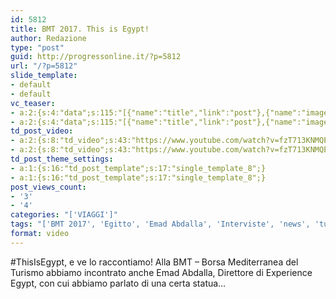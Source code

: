 ```yaml
---
id: 5812
title: BMT 2017. This is Egypt!
author: Redazione
type: "post"
guid: http://progressonline.it/?p=5812
url: "/?p=5812"
slide_template:
- default
- default
vc_teaser:
- a:2:{s:4:"data";s:115:"[{"name":"title","link":"post"},{"name":"image","image":"featured","link":"none"},{"name":"text","mode":"excerpt"}]";s:7:"bgcolor";s:0:"";}
- a:2:{s:4:"data";s:115:"[{"name":"title","link":"post"},{"name":"image","image":"featured","link":"none"},{"name":"text","mode":"excerpt"}]";s:7:"bgcolor";s:0:"";}
td_post_video:
- a:2:{s:8:"td_video";s:43:"https://www.youtube.com/watch?v=fzT713KNMQE";s:13:"td_last_video";s:43:"https://www.youtube.com/watch?v=fzT713KNMQE";}
- a:2:{s:8:"td_video";s:43:"https://www.youtube.com/watch?v=fzT713KNMQE";s:13:"td_last_video";s:43:"https://www.youtube.com/watch?v=fzT713KNMQE";}
td_post_theme_settings:
- a:1:{s:16:"td_post_template";s:17:"single_template_8";}
- a:1:{s:16:"td_post_template";s:17:"single_template_8";}
post_views_count:
- '3'
- '4'
categories: "['VIAGGI']"
tags: "['BMT 2017', 'Egitto', 'Emad Abdalla', 'Interviste', 'news', 'turismo', 'Viaggi']"
format: video
---
```


\#ThisIsEgypt, e ve lo raccontiamo! Alla BMT – Borsa Mediterranea del Turismo abbiamo incontrato anche Emad Abdalla, Direttore di Experience Egypt, con cui abbiamo parlato di una certa statua…